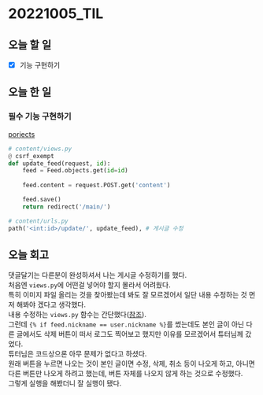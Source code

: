 # 20221005_TIL

## 오늘 할 일
- [X] 기능 구현하기

## 오늘 한 일
### 필수 기능 구현하기
[porjects](/projects/teamproject/instaglorncoding)
```python   
# content/views.py
@ csrf_exempt
def update_feed(request, id):
    feed = Feed.objects.get(id=id)
    
    feed.content = request.POST.get('content')

    feed.save()
    return redirect('/main/')
```

```python
# content/urls.py
path('<int:id>/update/', update_feed), # 게시글 수정
```

## 오늘 회고
댓글달기는 다른분이 완성하셔서 나는 게시글 수정하기를 했다.<br>
처음엔 `views.py`에 어떤걸 넣어야 할지 몰라서 어려웠다.<br>
특히 이미지 파일 올리는 것을 찾아봤는데 봐도 잘 모르겠어서 일단 내용 수정하는 것 먼저 해봐야 겠다고 생각했다.<br>
내용 수정하는 `views.py` 함수는 간단했다([참조](#필수-기능-구현하기)).<br>
그런데 `{% if feed.nickname == user.nickname %}`를 썼는데도 본인 글이 아닌 다른 글에서도 삭제 버튼이 떠서 로그도 찍어보고 했지만 이유를 모르겠어서 튜터님께 갔었다.<br>
튜터님은 코드상으론 아무 문제가 없다고 하셨다. <br>
원래 버튼을 누르면 나오는 것이 본인 글이면 수정, 삭제, 취소 등이 나오게 하고, 아니면 다른 버튼만 나오게 하려고 했는데, 버튼 자체를 나오지 않게 하는 것으로 수정했다.<br>
그렇게 실행을 해봤더니 잘 실행이 됐다.<br>
